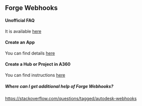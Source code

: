 ## Forge Webhooks

#### Unofficial FAQ
It is available [here](https://scratch-forge.github.io/webhooks-faq/examples/FAQ)

#### Create an App
You can find details [here](https://scratch-forge.github.io/webhooks-faq/examples/part-1_create_app)

#### Create a Hub or Project in A360
You can find instructions [here](https://scratch-forge.github.io/webhooks-faq/examples/part-2_create_hub_projects)


##### Where can I get additional help of Forge Webhooks?

https://stackoverflow.com/questions/tagged/autodesk-webhooks
